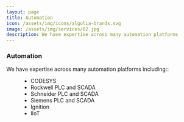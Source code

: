```yaml
---
layout: page
title: Automation
icon: /assets/img/icons/algolia-brands.svg
image: /assets/img/services/02.jpg
description: We have expertise across many automation platforms
---
```


<div class="row">
    <div class="col-md-12">
        <div class="service-details mb-40">
            <h3>Automation</h3>
            <p>We have expertise across many automation platforms including::
                <ul>
                    <li style="list-style-type: disc;margin-left:40px">CODESYS</li>
                    <li style="list-style-type: disc;margin-left:40px">Rockwell PLC and SCADA</li>
                    <li style="list-style-type: disc;margin-left:40px">Schneider PLC and SCADA</li>
                    <li style="list-style-type: disc;margin-left:40px">Siemens PLC and SCADA</li>
                    <li style="list-style-type: disc;margin-left:40px">Ignition</li>
                    <li style="list-style-type: disc;margin-left:40px">IIoT</li>
                </ul>
            </p>
        </div>
    </div>
</div>
